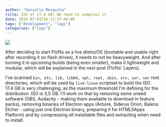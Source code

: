 ```yaml
---
author: "Daniella Mesquita"
title: ISO of 17.4 GB! We need to compress it
date: 2019-07-01T16:13:27-04:00
tags: ["development", "logs"]
categories: ["logs"]
---
```


![](/blog/img/posts/iso-of-17gb-we-need-to-compress-it.png)

After deciding to start Floflis as a live distro/OS (bootable and usable right after recording it on flash drives), it needs to not be heavyweight. And after tunning it in upcoming builds (being even smaller), make it lightweight and modular, which will be explained in the next post (Floflis' Layers).

I've scanned `bin, etc, lib, lib64, opt, root, sbin, srv, usr, var` root directories, which will be used by `live-linux` scriptset to build the ISO.
17.4 GB is very challenging, as the maximum threshold I'm defining for the distribution .ISO is 3,5 GB. I'll work on that by removing some uneed software (OBS, Audacity - making them available to download in feature packs), removing binaries of Electron apps (Arbore, Siderus Orion, Balena Etcher - using just one Electron binary, preparing it for HTML5Apps Platform) and by compressing all installable files and extracting when need to install.
